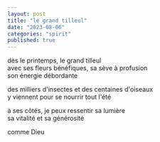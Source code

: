 ```yaml
---
layout: post
title: "le grand tilleul"
date: "2023-08-06"
categories: "spirit"
published: true
---
```


dès le printemps, le grand tilleul  
avec ses fleurs bénéfiques, sa sève à profusion  
son énergie débordante  

des milliers d'insectes et des centaines d'oiseaux  
y viennent pour se nourrir tout l'été  

à ses côtés, je peux ressentir sa lumière  
sa vitalité et sa générosité  

comme Dieu  
